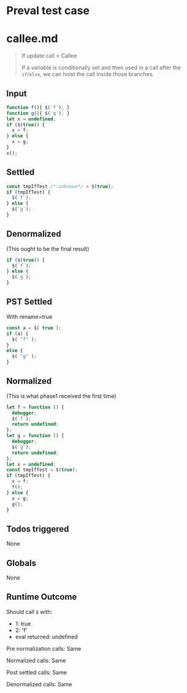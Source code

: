 # Preval test case

# callee.md

> If update call > Callee
>
> If a variable is conditionally set and then used in a call after the `if`/`else`, we can hoist the call inside those branches.

## Input

`````js filename=intro
function f(){ $('f'); }
function g(){ $('g'); }
let x = undefined;
if ($(true)) {
  x = f;
} else {
  x = g;
}
x();
`````


## Settled


`````js filename=intro
const tmpIfTest /*:unknown*/ = $(true);
if (tmpIfTest) {
  $(`f`);
} else {
  $(`g`);
}
`````


## Denormalized
(This ought to be the final result)

`````js filename=intro
if ($(true)) {
  $(`f`);
} else {
  $(`g`);
}
`````


## PST Settled
With rename=true

`````js filename=intro
const a = $( true );
if (a) {
  $( "f" );
}
else {
  $( "g" );
}
`````


## Normalized
(This is what phase1 received the first time)

`````js filename=intro
let f = function () {
  debugger;
  $(`f`);
  return undefined;
};
let g = function () {
  debugger;
  $(`g`);
  return undefined;
};
let x = undefined;
const tmpIfTest = $(true);
if (tmpIfTest) {
  x = f;
  f();
} else {
  x = g;
  g();
}
`````


## Todos triggered


None


## Globals


None


## Runtime Outcome


Should call `$` with:
 - 1: true
 - 2: 'f'
 - eval returned: undefined

Pre normalization calls: Same

Normalized calls: Same

Post settled calls: Same

Denormalized calls: Same
